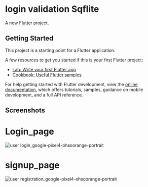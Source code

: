 # login validation Sqflite

A new Flutter project.

## Getting Started

This project is a starting point for a Flutter application.

A few resources to get you started if this is your first Flutter project:

- [Lab: Write your first Flutter app](https://docs.flutter.dev/get-started/codelab)
- [Cookbook: Useful Flutter samples](https://docs.flutter.dev/cookbook)

For help getting started with Flutter development, view the
[online documentation](https://docs.flutter.dev/), which offers tutorials,
samples, guidance on mobile development, and a full API reference.

## Screenshots

# Login_page
![user login_google-pixel4-ohsoorange-portrait](https://user-images.githubusercontent.com/36195634/208377288-3f1ce087-82f8-42f1-b2c9-d0916b6b0f40.png)

# signup_page

![user registration_google-pixel4-ohsoorange-portrait](https://user-images.githubusercontent.com/36195634/208377424-266023d1-ab24-4e5a-9e6c-70a98e00a7a0.png)

